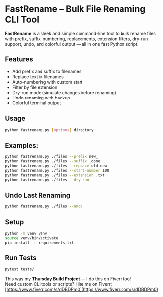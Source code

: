 # FastRename – Bulk File Renaming CLI Tool

**FastRename** is a sleek and simple command-line tool to bulk rename files with prefix, suffix, numbering, replacements, extension filters, dry-run support, undo, and colorful output — all in one fast Python script.

## Features
- Add prefix and suffix to filenames
- Replace text in filenames
- Auto-numbering with custom start
- Filter by file extension
- Dry-run mode (simulate changes before renaming)
- Undo renaming with backup
- Colorful terminal output

## Usage
```bash
python fastrename.py [options] directory
```
## Examples:
```bash
python fastrename.py ./files --prefix new_
python fastrename.py ./files --suffix _done
python fastrename.py ./files --replace old new
python fastrename.py ./files --start-number 100
python fastrename.py ./files --extension .txt
python fastrename.py ./files --dry-run
```
## Undo Last Renaming
```bash
python fastrename.py ./files --undo
```

## Setup
``` bash
python -m venv venv
source venv/bin/activate
pip install -r requirements.txt
```

## Run Tests
```bash
pytest tests/
```
This was my **Thursday Build Project** — I do this on Fiverr too!  
Need custom CLI tools or scripts? Hire me on Fiverr: [https://www.fiverr.com/s/dDBDPm0](https://www.fiverr.com/s/dDBDPm0)
